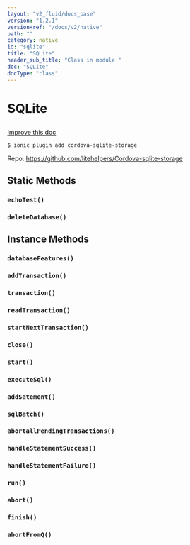```yaml
---
layout: "v2_fluid/docs_base"
version: "1.2.1"
versionHref: "/docs/v2/native"
path: ""
category: native
id: "sqlite"
title: "SQLite"
header_sub_title: "Class in module "
doc: "SQLite"
docType: "class"
---
```









<h1 class="api-title">

  
  SQLite
  

  

  

</h1>

<a class="improve-v2-docs" href='http://github.com/driftyco/ionic-native/edit/master//home/ubuntu/ionic-native/src/plugins/sqlite.ts#L1'>
  Improve this doc
</a>





<!-- decorators -->


<pre><code>$ ionic plugin add cordova-sqlite-storage</code></pre>
<p>Repo:
  <a href="https://github.com/litehelpers/Cordova-sqlite-storage">
    https://github.com/litehelpers/Cordova-sqlite-storage
  </a>
</p>

<!-- description -->




<!-- @usage tag -->


<!-- @property tags -->
<h2>Static Methods</h2>
<div id="echoTest"></div>
<h3><code>echoTest()</code>

</h3>











<div id="deleteDatabase"></div>
<h3><code>deleteDatabase()</code>

</h3>












<!-- methods on the class -->

<h2>Instance Methods</h2>

<div id="databaseFeatures"></div>

<h3>
  <code>databaseFeatures()</code>


</h3>












<div id="addTransaction"></div>

<h3>
  <code>addTransaction()</code>


</h3>












<div id="transaction"></div>

<h3>
  <code>transaction()</code>


</h3>












<div id="readTransaction"></div>

<h3>
  <code>readTransaction()</code>


</h3>












<div id="startNextTransaction"></div>

<h3>
  <code>startNextTransaction()</code>


</h3>












<div id="close"></div>

<h3>
  <code>close()</code>


</h3>












<div id="start"></div>

<h3>
  <code>start()</code>


</h3>












<div id="executeSql"></div>

<h3>
  <code>executeSql()</code>


</h3>












<div id="addSatement"></div>

<h3>
  <code>addSatement()</code>


</h3>












<div id="sqlBatch"></div>

<h3>
  <code>sqlBatch()</code>


</h3>












<div id="abortallPendingTransactions"></div>

<h3>
  <code>abortallPendingTransactions()</code>


</h3>












<div id="handleStatementSuccess"></div>

<h3>
  <code>handleStatementSuccess()</code>


</h3>












<div id="handleStatementFailure"></div>

<h3>
  <code>handleStatementFailure()</code>


</h3>












<div id="run"></div>

<h3>
  <code>run()</code>


</h3>












<div id="abort"></div>

<h3>
  <code>abort()</code>


</h3>












<div id="finish"></div>

<h3>
  <code>finish()</code>


</h3>












<div id="abortFromQ"></div>

<h3>
  <code>abortFromQ()</code>


</h3>










<!-- related link --><!-- end content block -->


<!-- end body block -->

